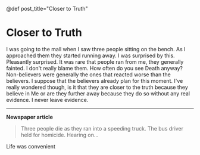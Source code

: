 @def post_title="Closer to Truth"

# Closer to Truth

I was going to the mall when I saw three people sitting on the bench.
As I approached them they started running away.
I was surprised by this. Pleasantly surprised.
It was rare that people ran from me, they generally fainted.
I don't really blame them. How often do you see Death anyway?
Non-believers were generally the ones that reacted worse than the believers.
I suppose that the believers already plan for this moment.
I've really wondered though, is it that they are closer to the truth because they believe in Me or are they further away because they do so without any real evidence.
I never leave evidence.

---

**Newspaper article**

> Three people die as they ran into a speeding truck. The bus driver held for homicide. Hearing on...


Life was convenient